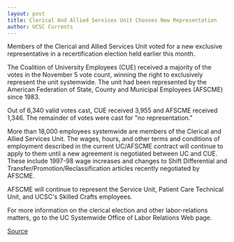 ```yaml
---
layout: post
title: Clerical And Allied Services Unit Chooses New Representation
author: UCSC Currents
---
```


Members of the Clerical and Allied Services Unit voted for a new exclusive representative in a recertification election held earlier this month.

The Coalition of University Employees (CUE) received a majority of the votes in the November 5 vote count, winning the right to exclusively represent the unit systemwide. The unit had been represented by the American Federation of State, County and Municipal Employees (AFSCME) since 1983.

Out of 6,340 valid votes cast, CUE received 3,955 and AFSCME received 1,346. The remainder of votes were cast for "no representation."

More than 18,000 employees systemwide are members of the Clerical and Allied Services Unit. The wages, hours, and other terms and conditions of employment described in the current UC/AFSCME contract will continue to apply to them until a new agreement is negotiated between UC and CUE. These include 1997-98 wage increases and changes to Shift Differential and Transfer/Promotion/Reclassification articles recently negotiated by AFSCME.

AFSCME will continue to represent the Service Unit, Patient Care Technical Unit, and UCSC's Skilled Crafts employees.

For more information on the clerical election and other labor-relations matters, go to the UC Systemwide Office of Labor Relations Web page.

[Source](http://www1.ucsc.edu/oncampus/currents/97-11-24/clerical.htm "Permalink to New representation for clerical unit: 11-24-97")
